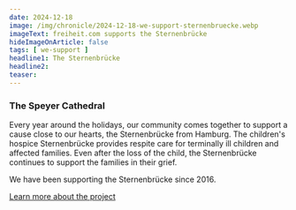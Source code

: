 ```yaml
---
date: 2024-12-18
image: /img/chronicle/2024-12-18-we-support-sternenbruecke.webp
imageText: freiheit.com supports the Sternenbrücke
hideImageOnArticle: false
tags: [ we-support ]
headline1: The Sternenbrücke
headline2:
teaser:
---
```

### The Speyer Cathedral

Every year around the holidays, our community comes together to support a cause close to our hearts, the Sternenbrücke from Hamburg. The children's hospice Sternenbrücke provides respite care for terminally ill children and affected families. Even after the loss of the child, the Sternenbrücke continues to support the families in their grief.

We have been supporting the Sternenbrücke since 2016.

[Learn more about the project](https://sternenbruecke.de/donate/index)
